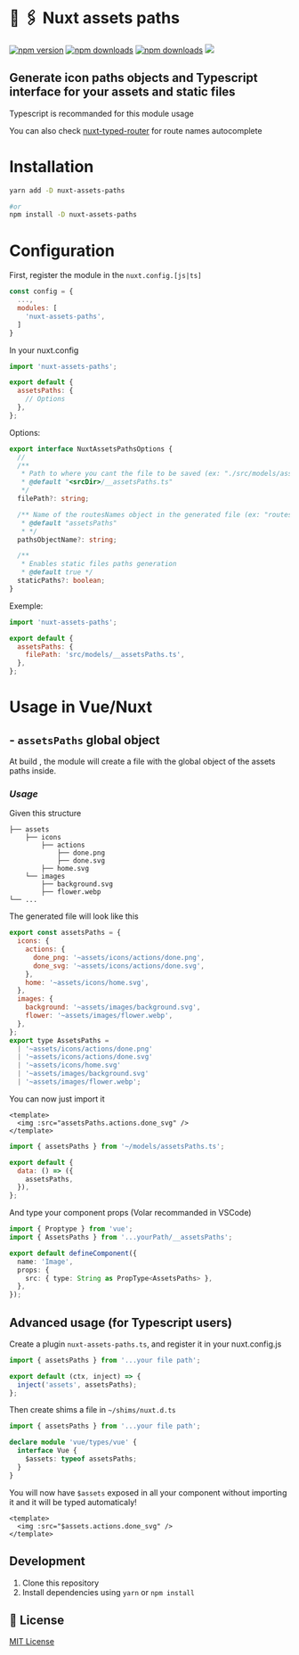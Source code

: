 # 🌆 🖇 Nuxt assets paths

[![npm version][npm-version-src]][npm-version-href]
[![npm downloads][npm-downloads-src]][npm-downloads-href]
[![npm downloads][npm-total-downloads-src]][npm-downloads-href]
<img src='https://img.shields.io/npm/l/simple-graphql-to-typescript.svg'>

[npm-version-src]: https://img.shields.io/npm/v/nuxt-assets-paths.svg
[npm-version-href]: https://www.npmjs.com/package/nuxt-assets-paths
[npm-downloads-src]: https://img.shields.io/npm/dm/nuxt-assets-paths.svg
[npm-total-downloads-src]: https://img.shields.io/npm/dt/nuxt-assets-paths.svg
[npm-downloads-href]: https://www.npmjs.com/package/nuxt-assets-paths

## Generate icon paths objects and Typescript interface for your assets and static files

Typescript is recommanded for this module usage

You can also check [nuxt-typed-router](https://github.com/victorgarciaesgi/nuxt-typed-router) for route names autocomplete

# Installation

```bash
yarn add -D nuxt-assets-paths

#or
npm install -D nuxt-assets-paths
```

# Configuration

First, register the module in the `nuxt.config.[js|ts]`

```js
const config = {
  ...,
  modules: [
    'nuxt-assets-paths',
  ]
}
```

In your nuxt.config

```js
import 'nuxt-assets-paths';

export default {
  assetsPaths: {
    // Options
  },
};
```

Options:

```ts
export interface NuxtAssetsPathsOptions {
  //
  /**
   * Path to where you cant the file to be saved (ex: "./src/models/assets.ts")
   * @default "<srcDir>/__assetsPaths.ts"
   */
  filePath?: string;

  /** Name of the routesNames object in the generated file (ex: "routesTree")
   * @default "assetsPaths"
   * */
  pathsObjectName?: string;

  /**
   * Enables static files paths generation
   * @default true */
  staticPaths?: boolean;
}
```

Exemple:

```javascript
import 'nuxt-assets-paths';

export default {
  assetsPaths: {
    filePath: 'src/models/__assetsPaths.ts',
  },
};
```

# Usage in Vue/Nuxt

## - `assetsPaths` global object

At build , the module will create a file with the global object of the assets paths inside.

### _Usage_

Given this structure

    ├── assets
        ├── icons
            ├── actions
                ├── done.png
                ├── done.svg
            ├── home.svg
        └── images
            ├── background.svg
            ├── flower.webp
    └── ...

The generated file will look like this

```javascript
export const assetsPaths = {
  icons: {
    actions: {
      done_png: '~assets/icons/actions/done.png',
      done_svg: '~assets/icons/actions/done.svg',
    },
    home: '~assets/icons/home.svg',
  },
  images: {
    background: '~assets/images/background.svg',
    flower: '~assets/images/flower.webp',
  },
};
export type AssetsPaths =
  | '~assets/icons/actions/done.png'
  | '~assets/icons/actions/done.svg'
  | '~assets/icons/home.svg'
  | '~assets/images/background.svg'
  | '~assets/images/flower.webp';
```

You can now just import it

```vue
<template>
  <img :src="assetsPaths.actions.done_svg" />
</template>
```

```javascript
import { assetsPaths } from '~/models/assetsPaths.ts';

export default {
  data: () => ({
    assetsPaths,
  }),
};
```

And type your component props (Volar recommanded in VSCode)

```ts
import { Proptype } from 'vue';
import { AssetsPaths } from '...yourPath/__assetsPaths';

export default defineComponent({
  name: 'Image',
  props: {
    src: { type: String as PropType<AssetsPaths> },
  },
});
```

## Advanced usage (for Typescript users)

Create a plugin `nuxt-assets-paths.ts`, and register it in your nuxt.config.js

```js
import { assetsPaths } from '...your file path';

export default (ctx, inject) => {
  inject('assets', assetsPaths);
};
```

Then create shims a file in `~/shims/nuxt.d.ts`

```ts
import { assetsPaths } from '...your file path';

declare module 'vue/types/vue' {
  interface Vue {
    $assets: typeof assetsPaths;
  }
}
```

You will now have `$assets` exposed in all your component without importing it and it will be typed automaticaly!

```vue
<template>
  <img :src="$assets.actions.done_svg" />
</template>
```

## Development

1. Clone this repository
2. Install dependencies using `yarn` or `npm install`

## 📑 License

[MIT License](./LICENSE)
